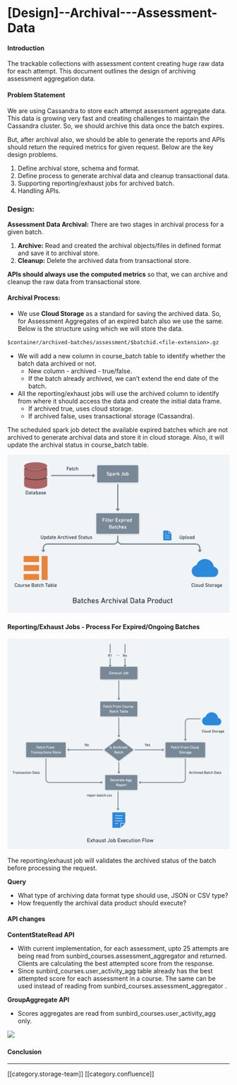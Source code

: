 # \[Design]--Archival---Assessment-Data

#### Introduction

The trackable collections with assessment content creating huge raw data for each attempt. This document outlines the design of archiving assessment aggregation data.

#### Problem Statement

We are using Cassandra to store each attempt assessment aggregate data. This data is growing very fast and creating challenges to maintain the Cassandra cluster. So, we should archive this data once the batch expires.

But, after archival also, we should be able to generate the reports and APIs should return the required metrics for given request. Below are the key design problems.

1. Define archival store, schema and format.
2. Define process to generate archival data and cleanup transactional data.
3. Supporting reporting/exhaust jobs for archived batch.
4. Handling APIs.

### Design:

**Assessment Data Archival:** There are two stages in archival process for a given batch.

1. **Archive:** Read and created the archival objects/files in defined format and save it to archival store.
2. **Cleanup:** Delete the archived data from transactional store.

**APIs should always use the computed metrics** so that, we can archive and cleanup the raw data from transactional store.

#### Archival Process:

* We use **Cloud Storage** as a standard for saving the archived data. So, for Assessment Aggregates of an expired batch also we use the same. Below is the structure using which we will store the data.

```scheme
$container/archived-batches/assessment/$batchid.<file-extension>.gz
```

* We will add a new column in course\_batch table to identify whether the batch data archived or not.
  * New column - archived - true/false.
  * If the batch already archived, we can’t extend the end date of the batch.
* All the reporting/exhaust jobs will use the archived column to identify from where it should access the data and create the initial data frame.
  * If archived true, uses cloud storage.
  * If archived false, uses transactional storage (Cassandra).

The scheduled spark job detect the available expired batches which are not archived to generate archival data and store it in cloud storage. Also, it will update the archival status in course\_batch table.

![](../../../../../../Sunbird-Obsrv/Archival-Assessment-Data/images/storage/d29021e7-e1d8-43cf-ade3-f9af532b305e.png)

#### Reporting/Exhaust Jobs - Process For Expired/Ongoing Batches

![](../../../../../../Sunbird-Obsrv/Archival-Assessment-Data/images/storage/exhaust-latest.png)

The reporting/exhaust job will validates the archived status of the batch before processing the request.

**Query**

* What type of archiving data format type should use, JSON or CSV type?
* How frequently the archival data product should execute?

#### API changes

**ContentStateRead API**

* With current implementation, for each assessment, upto 25 attempts are being read from sunbird\_courses.assessment\_aggregator and returned. Clients are calculating the best attempted score from the response.
* Since sunbird\_courses.user\_activity\_agg table already has the best attempted score for each assessment in a course. The same can be used instead of reading from sunbird\_courses.assessment\_aggregator .

**GroupAggregate API**

* Scores aggregates are read from sunbird\_courses.user\_activity\_agg only.

![](../../../../../../Sunbird-Obsrv/Archival-Assessment-Data/images/storage/Assess\_archival\_API\_changes.png)

#### Conclusion

***

\[\[category.storage-team]] \[\[category.confluence]]
